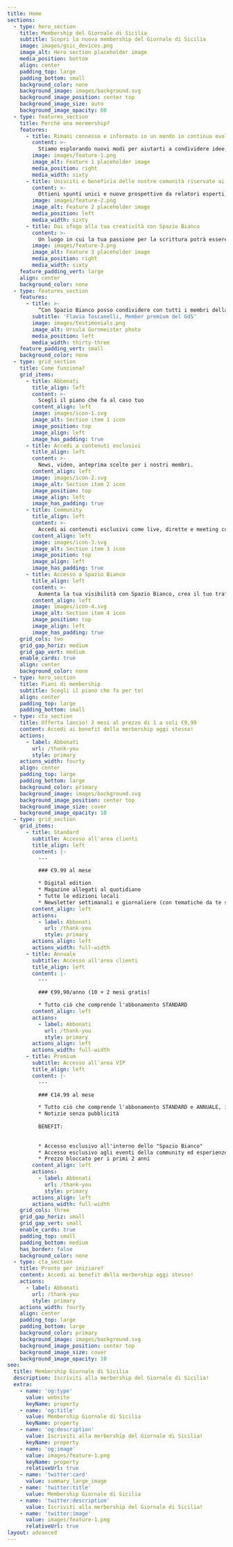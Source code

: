 ```yaml
---
title: Home
sections:
  - type: hero_section
    title: Membership del Giornale di Sicilia
    subtitle: Scopri la nuova membership del Giornale di Sicilia
    image: images/gsic_devices.png
    image_alt: Hero section placeholder image
    media_position: bottom
    align: center
    padding_top: large
    padding_bottom: small
    background_color: none
    background_image: images/background.svg
    background_image_position: center top
    background_image_size: auto
    background_image_opacity: 60
  - type: features_section
    title: Perchè una mermership?
    features:
      - title: Rimani connesso e informato in un mondo in continua evoluzione con news di punta imperdibili
        content: >-
          Stiamo esplorando nuovi modi per aiutarti a condividere idee, sviluppare conoscenze e acquisire prospettive più ampie su una vasta gamma di argomenti fornedo approfondimenti esclusivi e notizie di punta.
        image: images/feature-1.png
        image_alt: Feature 1 placeholder image
        media_position: right
        media_width: sixty
      - title: Unisciti e beneficia delle nostre comunità riservate ai membri, curate dagli specialisti editoriali del GdS.
        content: >-
          Ottieni spunti unici e nuove prospettive da relatori esperti, acquisisci conoscenze e networking con i nostri eventi esclusivi per i soci.
        image: images/feature-2.png
        image_alt: Feature 2 placeholder image
        media_position: left
        media_width: sixty
      - title: Dai sfogo alla tua creatività con Spazio Bianco
        content: >-
          Un luogo in cui la tua passione per la scrittura potrà essere condivisa con tutti i membri della Community ed ogni settimana i pezzi più belli verranno pubblicati nel quotidiano in formato cartaceo.
        image: images/feature-3.png
        image_alt: Feature 3 placeholder image
        media_position: right
        media_width: sixty
    feature_padding_vert: large
    align: center
    background_color: none
  - type: features_section
    features:
      - title: >-
          “Con Spazio Bianco posso condividere con tutti i membri della Community dalla Sicilia, dalla Calabria e dall'Italia su cronaca, politica, economia, sport.”
        subtitle: 'Flavia Toscanelli, Member premium del GdS'
        image: images/testimonials.png
        image_alt: Ursula Gurnmeister photo
        media_position: left
        media_width: thirty-three
    feature_padding_vert: small
    background_color: none
  - type: grid_section
    title: Come funziona?
    grid_items:
      - title: Abbonati
        title_align: left
        content: >-
          Scegli il piano che fa al caso tuo
        content_align: left
        image: images/icon-1.svg
        image_alt: Section item 1 icon
        image_position: top
        image_align: left
        image_has_padding: true
      - title: Accedi a contenuti esclusivi
        title_align: left
        content: >-
          News, video, anteprima scelte per i nostri membri.
        content_align: left
        image: images/icon-2.svg
        image_alt: Section item 2 icon
        image_position: top
        image_align: left
        image_has_padding: true
      - title: Community
        title_align: left
        content: >-
          Accedi ai contenuti esclusivi come live, dirette e meeting con i redattori GdS e personaggi di spicco!
        content_align: left
        image: images/icon-3.svg
        image_alt: Section item 3 icon
        image_position: top
        image_align: left
        image_has_padding: true
      - title: Accesso a Spazio Bianco
        title_align: left
        content: >-
          Aumenta la tua visibilità con Spazio Bianco, crea il tuo trafiletto e condividilo con la Community.
        content_align: left
        image: images/icon-4.svg
        image_alt: Section item 4 icon
        image_position: top
        image_align: left
        image_has_padding: true
    grid_cols: two
    grid_gap_horiz: medium
    grid_gap_vert: medium
    enable_cards: true
    align: center
    background_color: none
  - type: hero_section
    title: Piani di membership
    subtitle: Scegli il piano che fa per te!
    align: center
    padding_top: large
    padding_bottom: small
  - type: cta_section
    title: Offerta lancio! 3 mesi al prezzo di 1 a soli €9,99
    content: Accedi ai benefit della merbership oggi stesso!
    actions:
      - label: Abbonati
        url: /thank-you
        style: primary
    actions_width: fourty
    align: center
    padding_top: large
    padding_bottom: large
    background_color: primary
    background_image: images/background.svg
    background_image_position: center top
    background_image_size: cover
    background_image_opacity: 10
  - type: grid_section
    grid_items:
      - title: Standard
        subtitle: Accesso all'area clienti
        title_align: left
        content: |-
          ---

          ### €9.99 al mese

          * Digital edition
          * Magazine allegati al quotidiano
          * Tutte le edizioni locali
          * Newsletter settimanali e giornaliere (con tematiche da te scelte)
        content_align: left
        actions:
          - label: Abbonati
            url: /thank-you
            style: primary
        actions_align: left
        actions_width: full-width
      - title: Annuale
        subtitle: Accesso all'area clienti
        title_align: left
        content: |-
          ---

          ### €99,90/anno (10 + 2 mesi gratis)

          * Tutto ciò che comprende l'abbonamento STANDARD
        content_align: left
        actions:
          - label: Abbonati
            url: /thank-you
            style: primary
        actions_align: left
        actions_width: full-width
      - title: Premium
        subtitle: Accesso all'area VIP
        title_align: left
        content: |-
          ---

          ### €14.99 al mese

          * Tutto ciò che comprende l'abbonamento STANDARD e ANNUALE, illimitatamente.
          * Notizie senza pubblicità
          
          BENEFIT:
          
          
          * Accesso esclusivo all'interno dello "Spazio Bianco"
          * Accesso esclusivo agli eventi della community ed esperienze personalizzate
          * Prezzo bloccato per i primi 2 anni
        content_align: left
        actions:
          - label: Abbonati
            url: /thank-you
            style: primary
        actions_align: left
        actions_width: full-width
    grid_cols: three
    grid_gap_horiz: small
    grid_gap_vert: small
    enable_cards: true
    padding_top: small
    padding_bottom: medium
    has_border: false
    background_color: none
  - type: cta_section
    title: Pronto per iniziare?
    content: Accedi ai benefit della merbership oggi stesso!
    actions:
      - label: Abbonati
        url: /thank-you
        style: primary
    actions_width: fourty
    align: center
    padding_top: large
    padding_bottom: large
    background_color: primary
    background_image: images/background.svg
    background_image_position: center top
    background_image_size: cover
    background_image_opacity: 10
seo:
  title: Membership Giornale di Sicilia
  description: Iscriviti alla merbership del Giornale di Sicilia!
  extra:
    - name: 'og:type'
      value: website
      keyName: property
    - name: 'og:title'
      value: Membership Giornale di Sicilia
      keyName: property
    - name: 'og:description'
      value: Iscriviti alla merbership del Giornale di Sicilia!
      keyName: property
    - name: 'og:image'
      value: images/feature-1.png
      keyName: property
      relativeUrl: true
    - name: 'twitter:card'
      value: summary_large_image
    - name: 'twitter:title'
      value: Membership Giornale di Sicilia
    - name: 'twitter:description'
      value: Iscriviti alla merbership del Giornale di Sicilia!
    - name: 'twitter:image'
      value: images/feature-1.png
      relativeUrl: true
layout: advanced
---
```

